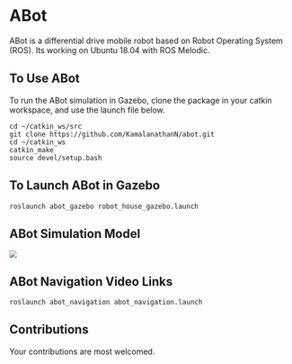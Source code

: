 # ABot

ABot is a differential drive mobile robot based on Robot Operating System (ROS). Its working on Ubuntu 18.04 with ROS Melodic.

## To Use ABot
To run the ABot simulation in Gazebo, clone the package in your catkin workspace, and use the launch file below.

```console
cd ~/catkin_ws/src
git clone https://github.com/KamalanathanN/abot.git
cd ~/catkin_ws
catkin_make
source devel/setup.bash
```

## To Launch ABot in Gazebo
```console
roslaunch abot_gazebo robot_house_gazebo.launch
```

## ABot Simulation Model 
<img src="data/abot_model_sim.gif" style="zoom:80%;" />

## ABot Navigation Video Links
```console
roslaunch abot_navigation abot_navigation.launch
```
## Contributions
Your contributions are most welcomed.
